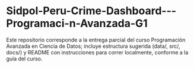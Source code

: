 # Sidpol-Peru-Crime-Dashboard---Programaci-n-Avanzada-G1
Este repositorio corresponde a la entrega parcial del curso Programación Avanzada en Ciencia de Datos; incluye estructura sugerida (data/, src/, docs/) y README con instrucciones para correr localmente, conforme a la guía del curso. 
